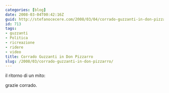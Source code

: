 ```yaml
---
categories: [blog]
date: 2008-03-04T00:42:16Z
guid: http://stefanocecere.com/2008/03/04/corrado-guzzanti-in-don-pizzarro/
id: 713
tags:
- guzzanti
- Politica
- ricreazione
- ridere
- video
title: Corrado Guzzanti in Don Pizzarro
slug: /2008/03/corrado-guzzanti-in-don-pizzarro/
---
```


il ritorno di un mito:

grazie corrado.